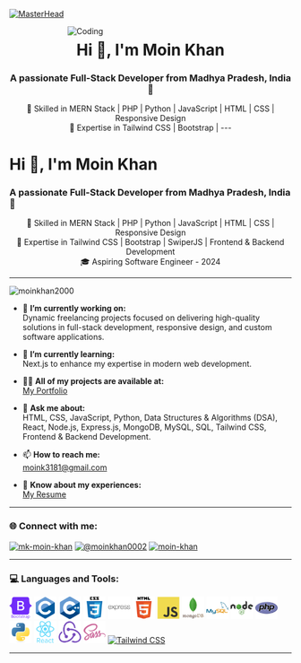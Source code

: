 
[![MasterHead](https://media.licdn.com/dms/image/v2/D5616AQFo9CUDz4Y9gQ/profile-displaybackgroundimage-shrink_350_1400/profile-displaybackgroundimage-shrink_350_1400/0/1687495888116?e=1736985600&v=beta&t=UR-HnLxfgi6p45o535k069vIYp2THd3_PZkX3An53hA)](https://portfolio-mkhan.netlify.app/)

<img align="right" alt="Coding" width="400" src="https://camo.githubusercontent.com/73c19a91140cced4ecd72d62dd206539bc56ee0dc5131030d7f18158c959e871/68747470733a2f2f63646e2e6472696262626c652e636f6d2f75736572732f313131383337362f73637265656e73686f74732f333630343138362f646576656c6f7065722d6472696262626c652e676966" />


<h1 align="center">Hi 👋, I'm Moin Khan</h1>
<h3 align="center">A passionate Full-Stack Developer from Madhya Pradesh, India 🚀</h3>

<p align="center">
🌟 Skilled in MERN Stack | PHP | Python | JavaScript | HTML | CSS | Responsive Design <br/>
🎨 Expertise in Tailwind CSS | Bootstrap |
---

<h1 align="left">Hi 👋, I'm Moin Khan</h1>
<h3 align="left">A passionate Full-Stack Developer from Madhya Pradesh, India 🚀</h3>

<p align="center">
🌟 Skilled in MERN Stack | PHP | Python | JavaScript | HTML | CSS | Responsive Design <br/>
🎨 Expertise in Tailwind CSS | Bootstrap | SwiperJS | Frontend & Backend Development <br/>
🎓 Aspiring Software Engineer - 2024
</p>

---

<p align="left"> 
  <img src="https://komarev.com/ghpvc/?username=moinkhan2000&label=Profile%20views&color=0e75b6&style=flat" alt="moinkhan2000" /> 
</p>

- 🔭 **I’m currently working on:**  
  Dynamic freelancing projects focused on delivering high-quality solutions in full-stack development, responsive design, and custom software applications.

- 🌱 **I’m currently learning:**  
  Next.js to enhance my expertise in modern web development.

- 👨‍💻 **All of my projects are available at:**  
  [My Portfolio](https://portfolio-mkhan.netlify.app/)

- 💬 **Ask me about:**  
  HTML, CSS, JavaScript, Python, Data Structures & Algorithms (DSA), React, Node.js, Express.js, MongoDB, MySQL, SQL, Tailwind CSS, Frontend & Backend Development.

- 📫 **How to reach me:**  
  moink3181@gmail.com

- 📄 **Know about my experiences:**  
  [My Resume](https://www.canva.com/design/DAGUMFjaTDw/sPgreRLhuargC7tH-f4uFw/view?utm_content=DAGUMFjaTDw&utm_campaign=designshare&utm_medium=link&utm_source=editor)

---

<h3 align="left">🌐 Connect with me:</h3>
<p align="left">
  <a href="https://linkedin.com/in/mk-moin-khan" target="blank"><img align="center" src="https://raw.githubusercontent.com/rahuldkjain/github-profile-readme-generator/master/src/images/icons/Social/linked-in-alt.svg" alt="mk-moin-khan" height="30" width="40" /></a>
  <a href="https://www.youtube.com/@moinkhan0002" target="blank"><img align="center" src="https://raw.githubusercontent.com/rahuldkjain/github-profile-readme-generator/master/src/images/icons/Social/youtube.svg" alt="@moinkhan0002" height="30" width="40" /></a>
  <a href="https://leetcode.com/u/moin-khan/" target="blank"><img align="center" src="https://raw.githubusercontent.com/rahuldkjain/github-profile-readme-generator/master/src/images/icons/Social/leet-code.svg" alt="moin-khan" height="30" width="40" /></a>
</p>

---

<h3 align="left">💻 Languages and Tools:</h3>
<p align="left">
  <a href="https://getbootstrap.com" target="_blank" rel="noreferrer"><img src="https://raw.githubusercontent.com/devicons/devicon/master/icons/bootstrap/bootstrap-plain-wordmark.svg" alt="Bootstrap" width="40" height="40"/></a>
  <a href="https://www.cprogramming.com/" target="_blank" rel="noreferrer"><img src="https://raw.githubusercontent.com/devicons/devicon/master/icons/c/c-original.svg" alt="C" width="40" height="40"/></a>
  <a href="https://www.w3schools.com/cpp/" target="_blank" rel="noreferrer"><img src="https://raw.githubusercontent.com/devicons/devicon/master/icons/cplusplus/cplusplus-original.svg" alt="C++" width="40" height="40"/></a>
  <a href="https://www.w3schools.com/css/" target="_blank" rel="noreferrer"><img src="https://raw.githubusercontent.com/devicons/devicon/master/icons/css3/css3-original-wordmark.svg" alt="CSS3" width="40" height="40"/></a>
  <a href="https://expressjs.com" target="_blank" rel="noreferrer"><img src="https://raw.githubusercontent.com/devicons/devicon/master/icons/express/express-original-wordmark.svg" alt="Express.js" width="40" height="40"/></a>
  <a href="https://www.w3.org/html/" target="_blank" rel="noreferrer"><img src="https://raw.githubusercontent.com/devicons/devicon/master/icons/html5/html5-original-wordmark.svg" alt="HTML5" width="40" height="40"/></a>
  <a href="https://developer.mozilla.org/en-US/docs/Web/JavaScript" target="_blank" rel="noreferrer"><img src="https://raw.githubusercontent.com/devicons/devicon/master/icons/javascript/javascript-original.svg" alt="JavaScript" width="40" height="40"/></a>
  <a href="https://www.mongodb.com/" target="_blank" rel="noreferrer"><img src="https://raw.githubusercontent.com/devicons/devicon/master/icons/mongodb/mongodb-original-wordmark.svg" alt="MongoDB" width="40" height="40"/></a>
  <a href="https://www.mysql.com/" target="_blank" rel="noreferrer"><img src="https://raw.githubusercontent.com/devicons/devicon/master/icons/mysql/mysql-original-wordmark.svg" alt="MySQL" width="40" height="40"/></a>
  <a href="https://nodejs.org" target="_blank" rel="noreferrer"><img src="https://raw.githubusercontent.com/devicons/devicon/master/icons/nodejs/nodejs-original-wordmark.svg" alt="Node.js" width="40" height="40"/></a>
  <a href="https://www.php.net" target="_blank" rel="noreferrer"><img src="https://raw.githubusercontent.com/devicons/devicon/master/icons/php/php-original.svg" alt="PHP" width="40" height="40"/></a>
  <a href="https://www.python.org" target="_blank" rel="noreferrer"><img src="https://raw.githubusercontent.com/devicons/devicon/master/icons/python/python-original.svg" alt="Python" width="40" height="40"/></a>
  <a href="https://reactjs.org/" target="_blank" rel="noreferrer"><img src="https://raw.githubusercontent.com/devicons/devicon/master/icons/react/react-original-wordmark.svg" alt="React.js" width="40" height="40"/></a>
  <a href="https://redux.js.org" target="_blank" rel="noreferrer"><img src="https://raw.githubusercontent.com/devicons/devicon/master/icons/redux/redux-original.svg" alt="Redux" width="40" height="40"/></a>
  <a href="https://sass-lang.com" target="_blank" rel="noreferrer"><img src="https://raw.githubusercontent.com/devicons/devicon/master/icons/sass/sass-original.svg" alt="SASS" width="40" height="40"/></a>
  <a href="https://tailwindcss.com/" target="_blank" rel="noreferrer"><img src="https://www.vectorlogo.zone/logos/tailwindcss/tailwindcss-icon.svg" alt="Tailwind CSS" width="40" height="40"/></a>
</p>

---

